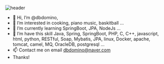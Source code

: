 ![header](https://capsule-render.vercel.app/api?type=waving&color=auto&height=180&section=header&text=dbdomino%20git&desc=for%20backend%20engineer&fontSize=90&fontAlignY=35)
- 👋 Hi, I’m @dbdomino, 
- 👀 I’m interested in cooking, piano music, baskitball ...
- 🌱 I’m currently learning SpringBoot, JPA, NodeJs  ...
- 💞️ I’m have this skill Java, Spring, SpringBoot, PHP, C, C++, javascript, html, python, RESTful, Soap, Mybatis, JPA, linux, Docker, apache, tomcat, camel, MQ, OracleDB, postgresql ...
- 📫 Contact me on email dbdomino@naver.com
- Thanks!

<!---
dbdomino/dbdomino is a ✨ special ✨ repository because its `README.md` (this file) appears on your GitHub profile.
You can click the Preview link to take a look at your changes.

--->
